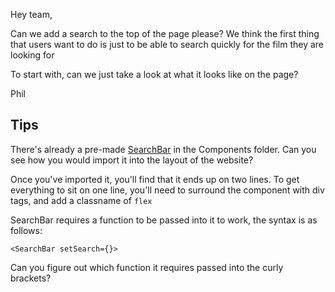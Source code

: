 Hey team,

Can we add a search to the top of the page please? We think the first thing that users want to do is just to be able to search quickly for the film they are looking for

To start with, can we just take a look at what it looks like on the page?

Phil

## Tips

There's already a pre-made [SearchBar](../src/components/SearchBar.jsx) in the Components folder. Can you see how you would import it into the layout of the website?

Once you've imported it, you'll find that it ends up on two lines. To get everything to sit on one line, you'll need to surround the component with div tags, and add a classname of `flex`

SearchBar requires a function to be passed into it to work, the syntax is as follows:

`<SearchBar setSearch={}>`

Can you figure out which function it requires passed into the curly brackets?
